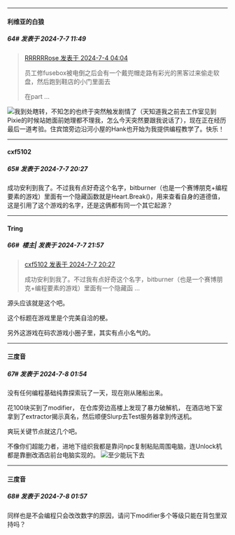﻿
*****

####  利维亚的白狼  
##### 64#       发表于 2024-7-7 11:49

<blockquote><a href="httphttps://bbs.saraba1st.com/2b/forum.php?mod=redirect&amp;goto=findpost&amp;pid=65473726&amp;ptid=1979397" target="_blank">RRRRRRose 发表于 2024-7-4 04:04</a>

员工修fusebox被电倒之后会有一个戴兜帽走路有彩光的黑客过来偷走软盘，然后跑到鞋店的小门里面去

在part ...</blockquote>
<img src="https://static.saraba1st.com/image/smiley/face2017/045.png" referrerpolicy="no-referrer">我到处瞎转，不知怎的也终于突然触发剧情了（天知道我之前去工作室见到Pixie的时候站她面前她理都不理我，怎么今天突然要跟我说话了），现在正在经历最后一道考验。住宾馆旁边沿河小屋的Hank也开始为我提供编程教学了。快乐！


*****

####  cxf5102  
##### 65#       发表于 2024-7-7 20:27

成功安利到我了。不过我有点好奇这个名字，bitburner（也是一个赛博朋克+编程要素的游戏）里面有一个隐藏函数就是Heart.Break()，用来查看自身的道德值，这是引用了这个游戏的名字，还是这俩都有同一个其它起源？


*****

####  Tring  
##### 66#         楼主| 发表于 2024-7-7 21:57

<blockquote><a href="httphttps://bbs.saraba1st.com/2b/forum.php?mod=redirect&amp;goto=findpost&amp;pid=65512710&amp;ptid=1979397" target="_blank">cxf5102 发表于 2024-7-7 20:27</a>

成功安利到我了。不过我有点好奇这个名字，bitburner（也是一个赛博朋克+编程要素的游戏）里面有一个隐藏函 ...</blockquote>
源头应该就是这个吧。

这个标题在游戏里是个完美自洽的梗。

另外这游戏在码农游戏小圈子里，其实有点小名气的。


*****

####  三度音  
##### 67#       发表于 2024-7-8 01:54

没有任何编程基础纯靠探索玩了一天，现在刚从赌船出来。

花100块买到了modifier，
在仓库旁边高楼上发现了暴力破解机，
在酒店地下室拿到了extractor揭示真名，然后顺便Slurp去Test服务器拿到传送机。

爽玩关键节点就这几个吧。

不像你们超能力者，进地下组织我都是靠问npc复制粘贴周围电脑，连Unlock机都是靠删改酒店前台电脑实现的。
<img src="https://static.saraba1st.com/image/smiley/face2017/081.png" referrerpolicy="no-referrer">至少能玩下去


*****

####  三度音  
##### 68#       发表于 2024-7-8 01:57

同样也是不会编程只会改改数字的原因，请问下modifier多个等级只能在背包里双持吗？

